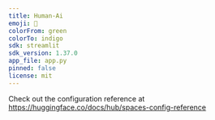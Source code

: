 ```yaml
---
title: Human-Ai
emoji: 👀
colorFrom: green
colorTo: indigo
sdk: streamlit
sdk_version: 1.37.0
app_file: app.py
pinned: false
license: mit
---
```


Check out the configuration reference at https://huggingface.co/docs/hub/spaces-config-reference

